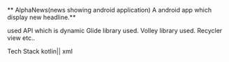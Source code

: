 ** AlphaNews(news showing android application)
A android app which display new headline.**
 

used API which is dynamic Glide library used. Volley library used. Recycler view etc..

Tech Stack
kotlin|| xml
